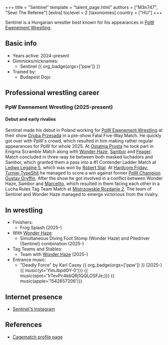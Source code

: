 +++
title = "Sentinel"
template = "talent_page.html"
authors = ["M3n747", "Sewi The Referee"]
[extra]
toclevel = 2
[taxonomies]
country = ["HU"]
+++

Sentinel is a Hungarian wrestler best known for his appearances in [PpW Ewenement Wrestling](@/o/ppw.md).

## Basic info

* Years active: 2024-present
* Gimmicks/nicknames:
  - Sentinel {{ org_badge(orgs=['ppw']) }}
* Trained by:
  - Budapest Dojo
 
## Professional wrestling career

### PpW Ewenement Wrestling (2025-present)

#### Debut and early rivalies

Sentinel made his debut in Poland working for [PpW Ewenement Wrestling](@/o/ppw.md) at their show [Gruba Przesada](@/e/ppw/2025-01-25-ppw-gruba-przesada.md) in a pre-show Fatal Five-Way Match. He quickly got over with PpW's crowd, which resulted in him making rather regular appearances for PpW for whole 2025. At [Ostatnia Prosta](@/e/ppw/2025-04-30-ppw-ostatnia-prosta.md) he took part in Enigma Scramble Match along with [Wonder Haze](@/w/wonder-haze.md), [Sambor](@/w/sambor.md) and [Feager](@/w/feager.md). Match concluded in three-way tie between both masked luchadors and Sambor, which granted them a pass into a #1 Contender Ladder Match at [Ledwo Legalne 5](@/e/ppw/2025-06-07-ppw-ledwo-legalne-5.md), which was won by [Robert Star](@/w/robert-star.md). At [Hardcore Friday: Turniej TypeShit](@/e/ppw/2025-08-15-ppw-hardcore-friday-turniej-typeshit.md) he managed to score a win against former [PpW Champion](@/c/ppw-championship.md) [Gustav Gryffin](@/w/gustav-gryffin.md). After the show he got involved in a conflict between Wonder Haze, Sambor and [Marcelito](@/w/marcelito.md), which resulted in them facing each other in a Lucha Rules Tag Team Match at [Mistrzowskie Rozdanie 2](@/e/ppw/2025-09-20-ppw-mistrzowskie-rozdanie-2.md). The team of Sentinel and Wonder Haze managed to emerge victorious from the rivalry.

## In wrestling

* Finishers:
  - Frog Splash (2025-)
* With [Wonder Haze](@/w/wonder-haze.md):
  - Simultaneous Diving Foot Stomp (Wonder Haze) and Piledriver (Sentinel) combination (2025-)
* Tag Teams and Stables:
  - Team with [Wonder Haze](@/w/wonder-haze.md) (2025-)
* Entrance music:
  - "Deadly Force" by Karl Casey
    {{ org_badge(orgs=['ppw']) }} (2025-) <br>
    {{ music(yt='YimJbpdOY-0')}}
    {{ music(spot='1rTevPc4kbQRj1QQLOSFJe;)}}
    {{ music(apple='1542657206')}}

## Internet presence

* [Sentinel's Instagram](https://www.instagram.com/sentinel_lucha)

## References

* [Cagematch profile page](https://www.cagematch.net/?id=2&nr=32075)
